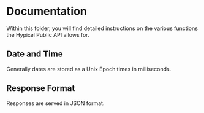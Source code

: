 # Documentation  
Within this folder, you will find detailed instructions on the various functions the Hypixel Public API allows for.

## Date and Time  
Generally dates are stored as a Unix Epoch times in milliseconds.

## Response Format  
Responses are served in JSON format.